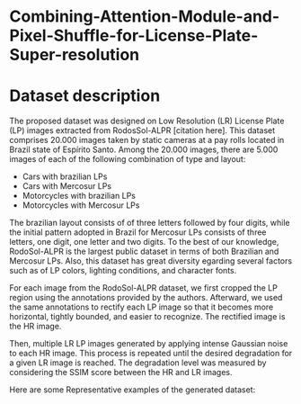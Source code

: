 # Combining-Attention-Module-and-Pixel-Shuffle-for-License-Plate-Super-resolution

# Dataset description

The proposed dataset was designed on Low Resolution (LR) License Plate (LP) images extracted from RodosSol-ALPR [citation here]. This dataset 
comprises 20.000 images taken by static cameras at a pay rolls located in Brazil state of Espírito Santo.
Among the 20.000 images, there are 5.000 images of each of the following combination of type and layout:

* Cars with brazilian LPs
* Cars with Mercosur LPs
* Motorcycles with brazilian LPs
* Motorcycles with Mercosur LPs

The brazilian layout consists of of three letters followed by four digits, while the initial pattern adopted in Brazil
for Mercosur LPs consists of three letters, one digit, one letter and two digits.
To the best of our knowledge,  RodoSol-ALPR is the largest public dataset in terms of both Brazilian and Mercosur LPs.
Also, this dataset has great diversity egarding several factors such as of LP colors, lighting conditions, and character fonts.

For each image from the RodoSol-ALPR dataset, we first cropped the LP region using the annotations provided by the authors.
Afterward, we used the same annotations to rectify each LP image so that it becomes more
horizontal, tightly bounded, and easier to recognize. The rectified image is the HR image.

Then, multiple LR LP images generated  by applying intense Gaussian noise to each HR image. This process is repeated
until the desired degradation for a given LR image is reached. The degradation level was measured by considering
the SSIM score between the HR and LR images. 

Here are some Representative examples of the generated dataset:
